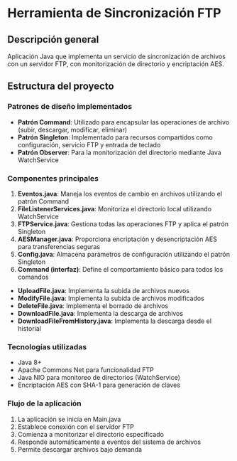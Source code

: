 # Herramienta de Sincronización FTP

## Descripción general
Aplicación Java que implementa un servicio de sincronización de archivos con un servidor FTP, con monitorización de directorio y encriptación AES.

## Estructura del proyecto

### Patrones de diseño implementados
- **Patrón Command**: Utilizado para encapsular las operaciones de archivo (subir, descargar, modificar, eliminar)
- **Patrón Singleton**: Implementado para recursos compartidos como configuración, servicio FTP y entrada de teclado
- **Patrón Observer**: Para la monitorización del directorio mediante Java WatchService

### Componentes principales
1. **Eventos.java**: Maneja los eventos de cambio en archivos utilizando el patrón Command
2. **FileListenerServices.java**: Monitoriza el directorio local utilizando WatchService
3. **FTPService.java**: Gestiona todas las operaciones FTP y aplica el patrón Singleton
4. **AESManager.java**: Proporciona encriptación y desencriptación AES para transferencias seguras
5. **Config.java**: Almacena parámetros de configuración utilizando el patrón Singleton
6. **Command (interfaz)**: Define el comportamiento básico para todos los comandos
  - **UploadFile.java**: Implementa la subida de archivos nuevos
  - **ModifyFile.java**: Implementa la subida de archivos modificados
  - **DeleteFile.java**: Implementa el borrado de archivos
  - **DownloadFile.java**: Implementa la descarga de archivos
  - **DownloadFileFromHistory.java**: Implementa la descarga desde el historial

### Tecnologías utilizadas
- Java 8+
- Apache Commons Net para funcionalidad FTP
- Java NIO para monitoreo de directorios (WatchService)
- Encriptación AES con SHA-1 para generación de claves

### Flujo de la aplicación
1. La aplicación se inicia en Main.java
2. Establece conexión con el servidor FTP
3. Comienza a monitorizar el directorio especificado
4. Responde automáticamente a eventos del sistema de archivos
5. Permite descargar archivos bajo demanda

